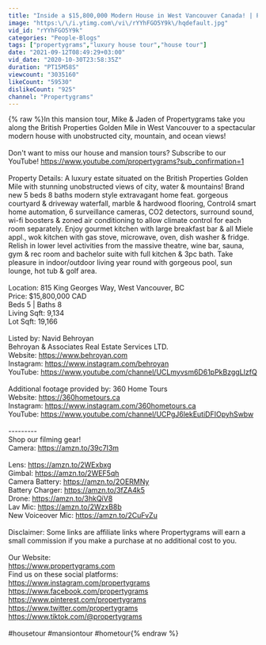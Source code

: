 ```yaml
---
title: "Inside a $15,800,000 Modern House in West Vancouver Canada! | Propertygrams Mansion Tour"
image: "https:\/\/i.ytimg.com\/vi\/rYYhFGO5Y9k\/hqdefault.jpg"
vid_id: "rYYhFGO5Y9k"
categories: "People-Blogs"
tags: ["propertygrams","luxury house tour","house tour"]
date: "2021-09-12T08:49:29+03:00"
vid_date: "2020-10-30T23:58:35Z"
duration: "PT15M58S"
viewcount: "3035160"
likeCount: "59530"
dislikeCount: "925"
channel: "Propertygrams"
---
```

{% raw %}In this mansion tour, Mike &amp; Jaden of Propertygrams take you along the British Properties Golden Mile in West Vancouver to a spectacular modern house with unobstructed city, mountain, and ocean views!<br /><br />Don't want to miss our house and mansion tours? Subscribe to our YouTube! <a rel="nofollow" target="blank" href="https://www.youtube.com/propertygrams?sub_confirmation=1">https://www.youtube.com/propertygrams?sub_confirmation=1</a><br /><br />Property Details: A luxury estate situated on the British Properties Golden Mile with stunning unobstructed views of city, water &amp; mountains! Brand new 5 beds 8 baths modern style extravagant home feat. gorgeous courtyard &amp; driveway waterfall, marble &amp; hardwood flooring, Control4 smart home automation, 6 surveillance cameras, CO2 detectors, surround sound, wi-fi boosters &amp; zoned air conditioning to allow climate control for each room separately. Enjoy gourmet kitchen with large breakfast bar &amp; all Miele appl., wok kitchen with gas stove, microwave, oven, dish washer &amp; fridge. Relish in lower level activities from the massive theatre, wine bar, sauna, gym &amp; rec room and bachelor suite with full kitchen &amp; 3pc bath. Take pleasure in indoor/outdoor living year round with gorgeous pool, sun lounge, hot tub &amp; golf area.<br /><br />Location: 815 King Georges Way, West Vancouver, BC<br />Price: $15,800,000 CAD<br />Beds 5 | Baths 8<br />Living Sqft: 9,134<br />Lot Sqft: 19,166<br /><br />Listed by: Navid Behroyan<br />Behroyan &amp; Associates Real Estate Services LTD.<br />Website: <a rel="nofollow" target="blank" href="https://www.behroyan.com">https://www.behroyan.com</a><br />Instagram: <a rel="nofollow" target="blank" href="https://www.instagram.com/behroyan">https://www.instagram.com/behroyan</a><br />YouTube: <a rel="nofollow" target="blank" href="https://www.youtube.com/channel/UCLmyvsm6D61pPkBzggLIzfQ">https://www.youtube.com/channel/UCLmyvsm6D61pPkBzggLIzfQ</a><br /><br />Additional footage provided by: 360 Home Tours<br />Website: <a rel="nofollow" target="blank" href="https://360hometours.ca">https://360hometours.ca</a><br />Instagram: <a rel="nofollow" target="blank" href="https://www.instagram.com/360hometours.ca">https://www.instagram.com/360hometours.ca</a><br />YouTube: <a rel="nofollow" target="blank" href="https://www.youtube.com/channel/UCPgJ6lekEutiDFIOpyhSwbw">https://www.youtube.com/channel/UCPgJ6lekEutiDFIOpyhSwbw</a><br /><br />---------<br />Shop our filming gear!<br />Camera: <a rel="nofollow" target="blank" href="https://amzn.to/39c7I3m">https://amzn.to/39c7I3m</a><br /><br />Lens: <a rel="nofollow" target="blank" href="https://amzn.to/2WExbxg">https://amzn.to/2WExbxg</a><br />Gimbal: <a rel="nofollow" target="blank" href="https://amzn.to/2WEF5qh">https://amzn.to/2WEF5qh</a><br />Camera Battery: <a rel="nofollow" target="blank" href="https://amzn.to/2OERMNy">https://amzn.to/2OERMNy</a><br />Battery Charger: <a rel="nofollow" target="blank" href="https://amzn.to/3fZA4k5">https://amzn.to/3fZA4k5</a><br />Drone: <a rel="nofollow" target="blank" href="https://amzn.to/3hkQiV8">https://amzn.to/3hkQiV8</a><br />Lav Mic: <a rel="nofollow" target="blank" href="https://amzn.to/2WzxB8b">https://amzn.to/2WzxB8b</a><br />New Voiceover Mic: <a rel="nofollow" target="blank" href="https://amzn.to/2CuFvZu">https://amzn.to/2CuFvZu</a><br /><br />Disclaimer: Some links are affiliate links where Propertygrams will earn a small commission if you make a purchase at no additional cost to you.<br /><br />Our Website:<br /><a rel="nofollow" target="blank" href="https://www.propertygrams.com">https://www.propertygrams.com</a> <br />Find us on these social platforms:<br /><a rel="nofollow" target="blank" href="https://www.instagram.com/propertygrams">https://www.instagram.com/propertygrams</a> <br /><a rel="nofollow" target="blank" href="https://www.facebook.com/propertygrams">https://www.facebook.com/propertygrams</a><br /><a rel="nofollow" target="blank" href="https://www.pinterest.com/propertygrams">https://www.pinterest.com/propertygrams</a><br /><a rel="nofollow" target="blank" href="https://www.twitter.com/propertygrams">https://www.twitter.com/propertygrams</a><br /><a rel="nofollow" target="blank" href="https://www.tiktok.com/@propertygrams">https://www.tiktok.com/@propertygrams</a><br /><br />#housetour #mansiontour #hometour{% endraw %}
